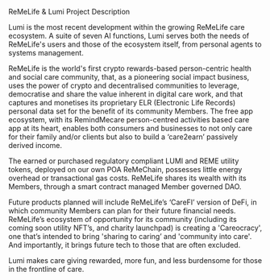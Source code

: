 ReMeLife &amp; Lumi Project Description

Lumi is the most recent development within the growing ReMeLife care ecosystem. A suite of seven AI functions, Lumi serves both the needs of ReMeLife's users and those of the ecosystem itself, from personal agents to systems management.

ReMeLife is the world's first crypto rewards-based person-centric health and social care community, that, as a pioneering social impact business, uses the power of crypto and decentralised communities to leverage, democratise and share the value inherent in digital care work, and that captures and monetises its proprietary ELR (Electronic Life Records) personal data set for the benefit of its community Members. The free app ecosystem, with its RemindMecare person-centred activities based care app at its heart, enables both consumers and businesses to not only care for their family and/or clients but also to build a ‘care2earn’ passively derived income. 

The earned or purchased regulatory compliant LUMI and REME utility tokens, deployed on our own POA ReMeChain, possesses little energy overhead or transactional gas costs.  ReMeLife shares its wealth with its Members, through a smart contract managed Member governed DAO. 

Future products planned will include ReMeLife’s ‘CareFI’ version of DeFi, in which community Members can plan for their future financial needs. ReMeLife’s ecosystem of opportunity for its community (including its coming soon utility NFT’s, and charity launchpad) is creating a 'Careocracy', one that’s intended to bring 'sharing to caring’ and 'community into care'. And importantly, it brings future tech to those that are often excluded. 

Lumi makes care giving rewarded, more fun, and less burdensome for those in the frontline of care. 


